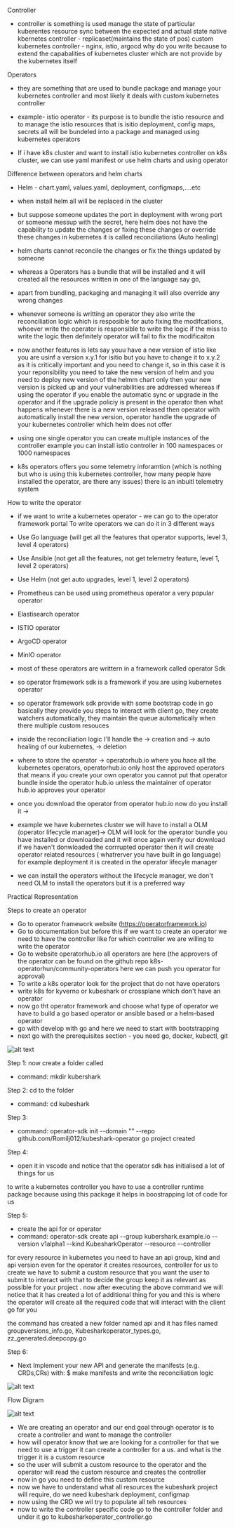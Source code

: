 Controller

-  controller is something is used manage the state of particular kuberentes resource
sync between the expected and actual state
native kbernetes controller - replicaset(maintains the state of pos)
custom kubernetes controller - nginx, istio, argocd why do you write because to extend the capabalities of kubernetes cluster which are not provide by the kubernetes itself

Operators

- they are something that are used to bundle package and manage your kubernetes controller and most likely it deals with custom kubernetes controller

- example- istio operator - its purpose is to bundle the istio resource and to manage the istio resources that is isitio deployment, config maps, secrets all will be bundeled into a package and managed using kubernetes operators

- If i have k8s cluster and want to install istio kubernetes controller on k8s cluster, we can use yaml manifest or use helm charts and using operator

Difference between operators and helm charts
- Helm - chart.yaml, values.yaml, deployment, configmaps,....etc
- when install helm all will be replaced in the cluster
- but suppose someone updates the port in deployment with wrong port or someone messup with the secret, here helm does not have the capability to update the changes or fixing these changes or override these changes in kubernetes it is called reconciliations (Auto healing)
- helm charts cannot reconcile the changes or fix the things updated by someone

- whereas a Operators has a bundle that will be installed and it will created all the resources written in one of the language say go, 
- apart from bundling, packaging and managing it will also override any wrong changes
- whenever someone is writting an operator they also write the reconciliation logic which is resposible for auto fixing the modifcations, whoever write the operator is responsible to write the logic if the miss to write the logic then definitely operator will fail to fix the modificaiton

- now another features is lets say youu have a new version of istio like you are usinf a version x.y.1 for isitio but you have to change it to x.y.2 as it is critically important and you need to change it, so in this case it is your reponsibility you need to take the new version of helm and you need to deploy new version of the helmm chart only then your new version is picked up and your vulnerabilities are addressed whereas 
if using the operator if you enable the automatic sync or upgrade in the operator and if the upgrade policiy is present in the operator then what happens whenever there is a new version released then operator with automatically install the new version, operator handle the upgrade of your kubernetes controller which helm does not offer

- using one single operator you can create multiple instances of the controller example you can install istio controller in 100 namespaces or 1000 namespaces

- k8s operators offers you some telemetry inforamtion (which is nothing but who is using this kubernetes controller, how many people have installed the operator, are there any issues) there is an inbuitl telemetry system

How to write the operator
-  if we want to write a kubernetes operator - we can go to the operator framework portal
To write operators we can do it in 3 different ways
- Use Go language (will get all the features that operator supports, level 3, level 4 operators)
- Use Ansible (not get all the features, not get telemetry feature, level 1, level 2 operators)
- Use Helm (not get auto upgrades, level 1, level 2 operators)

- Prometheus can be used using prometheus operator a very popular operator
- Elastisearch operator
- ISTIO operator
- ArgoCD operator
- MinIO operator

- most of these operators are writtern in a framework called operator Sdk
- so operator framework sdk is a framework if you are using kubernetes operator
- so operator framework sdk provide with some bootstrap code in go basically they provide you steps to interact with client go, they create watchers automatically, they maintain the queue automatically when there multiple custom resouces

- inside the reconciliation logic I'll handle the 
    -> creation and 
    -> auto healing of our kubernetes,
    -> deletion

- where to store the operator -> operatorhub.io where you hace all the kubernetes operators, operatorhub.io only host the approved operators that means if you create your own operator you cannot put that operator bundle inside the operator hub.io unless the maintainer of operator hub.io approves your operator

- once you download the operator from operator hub.io now do you install it -> 
- example we have kubernetes cluster we will have to install a OLM (operator lifecycle manager)-> OLM will look for the operator bundle you have installed or downloaded and it will once again verify our download if we haven't donwloaded the corrrupted operator then it will create operator related resources ( whatrerver you have built in go language) for example deployment it is created in the operator lifecyle manager
- we can install the operators without the lifecycle manager, we don't need OLM to install the operators but it is a preferred way

Practical Representation

Steps to create an operator

- Go to operator framework website (https://operatorframework.io)
- Go to documentation but before this if we want to create an operator we need to have the controller like for which controller we are willing to write the operator
- Go to website operatorhub.io all operators are here (the approvers of the operator can be found on the github repo k8s-operatorhun/community-operators here we can push you operator for approval)
- To write a k8s operator look for the project that do not have operators 
- write k8s for kyverno or kubeshark or crossplane which don't have an operator
- now go tht operator framework and choose what type of operator we have to build a go based operator or ansible based or a helm-based operator
- go with develop with go and here we need to start with bootstrapping
- next go with the prerequisites section - you need go, docker, kubectl, git

![alt text](operators-images/image.png)

Step 1: now create a folder called 
- command: mkdir kubershark

Step 2: cd to the folder
- command: cd kubeshark

Step 3: 
- command: operator-sdk init --domain ""   --repo github.com/Romilj012/kubeshark-operator 
go project created

Step 4:
- open it in vscode and notice that the operator sdk has initialised a lot of things for us 

to write a kubernetes controller you have to use a controller runtime package because using this package it helps in boostrapping lot of code for us

Step 5:
- create the api for or operator
- command: operator-sdk create api --group kubershark.example.io --version v1alpha1 --kind KubesharkOperator --resource --controller

for every resource in kubernetes you need to have an api group, kind and api version 
even for the operator it creates resources, controller for us to create we have to submit a custom resource that you want the user to submit to interact with that 
to decide the group keep it as relevant as possible for your project .
now after executing the above command we will notice that it has created a lot of additional thing for you and this is where the operator will create all the required code that will interact with the client go for you 

the command has created a new folder named api and it has files named groupversions_info.go, Kubesharkoperator_types.go, zz_generated.deepcopy.go

Step 6:
- Next Implement your new API and generate the manifests (e.g. CRDs,CRs) with: $ make manifests
and write the reconciliation logic


![alt text](operators-images/image-1.png)

Flow Digram

![alt text](operators-images/image-2.png)

- We are creating an operator and our end goal through operator is to create a controller and want to manage the controller
- how will operator know that we are looking for a controller for that we need to use a trigger it can create a controller for a us.
and what is the trigger it is a custom resource
- so the user will submit a custom resource to the operator and the operator will read the custom resource and creates the controller
- now in go you need to define this custom resource  
- now we have to understand what all resources the kubeshark project will require, do we need kubeshark deployment, configmap
- now using the CRD we wil try to populate all teh resources
- now to write the controller specific code go to the controller folder and under it go to kubesharkoperator_controller.go